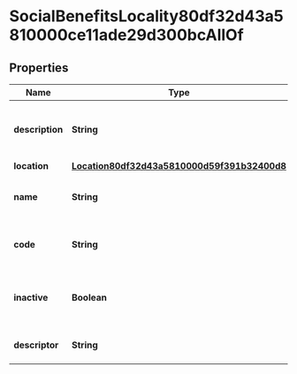 

# SocialBenefitsLocality80df32d43a5810000ce11ade29d300bcAllOf


## Properties

| Name | Type | Description | Notes |
|------------ | ------------- | ------------- | -------------|
|**description** | **String** | Description for the Social Benefits Locality. |  [optional] |
|**location** | [**Location80df32d43a5810000d59f391b32400d8**](Location80df32d43a5810000d59f391b32400d8.md) |  |  [optional] |
|**name** | **String** | Name for the Social Benefits Locality. |  [optional] |
|**code** | **String** | Code for the Social Benefits Locality. |  [optional] |
|**inactive** | **Boolean** | True if the Social Benefits Locality is inactive. |  [optional] |
|**descriptor** | **String** | A preview of the instance |  [optional] |



